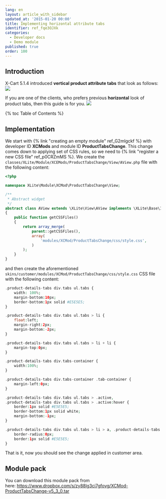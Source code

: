 ```yaml
---
lang: en
layout: article_with_sidebar
updated_at: '2015-01-20 00:00'
title: Implementing horizontal attribute tabs
identifier: ref_fqe3OJXk
categories:
  - Developer docs
  - Demo module
published: true
order: 100
---
```

## Introduction

X-Cart 5.1.4 introduced **vertical product attribute tabs** that look as follows:
![]({{site.baseurl}}/attachments/8225427/8356199.png)

If you are one of the clients, who prefers previous **horizontal** look of product tabs, then this guide is for you.
![]({{site.baseurl}}/attachments/8225427/8356200.png)

{% toc Table of Contents %}

## Implementation

We start with {% link "creating an empty module" ref_G2mlgckf %} with developer ID **XCMods** and module ID **ProductTabsChange**. This change comes down to applying set of CSS rules, so we need to {% link "register a new CSS file" ref_p0CRZmMS %}. We create the
`classes/XLite/Module/XCEMods/ProductTabsChange/View/AView.php` file with the following content: 

```php
<?php

namespace XLite\Module\XCMod\ProductTabsChange\View;

/**
 * Abstract widget
 */
abstract class AView extends \XLite\View\AView implements \XLite\Base\IDecorator
{
    public function getCSSFiles()
    {
        return array_merge(
            parent::getCSSFiles(),
            array(
                'modules/XCMod/ProductTabsChange/css/style.css',
            )
        );
    }    
}
```

and then create the aforementioned `skins/customer/modules/XCMod/ProductTabsChange/css/style.css` CSS file with the following content: 

```php
.product-details-tabs div.tabs ul.tabs {
    width: 100%;
    margin-bottom:10px;
    border-bottom:1px solid #E5E5E5;
}

.product-details-tabs div.tabs ul.tabs > li {
    float:left;
    margin-right:2px;
    margin-bottom:-2px;
}

.product-details-tabs div.tabs ul.tabs > li + li {
    margin-top:0px;
}

.product-details-tabs div.tabs-container {
    width:100%;
}

.product-details-tabs div.tabs-container .tab-container {
    margin-left:0px;
}

.product-details-tabs div.tabs ul.tabs > .active,
.product-details-tabs div.tabs ul.tabs > .active:hover {
    border:1px solid #E5E5E5;
    border-bottom:1px solid white;
    margin-bottom:-1px;
}

.product-details-tabs div.tabs ul.tabs > li > a, .product-details-tabs div.tabs ul.tabs > li > span {
    border-radius:0px;
    border:1px solid #E5E5E5;
}
```

That is it, now you should see the change applied in customer area.

## Module pack

You can download this module pack from here: <https://www.dropbox.com/s/zy88lg3ci7gfovg/XCMod-ProductTabsChange-v5_3_0.tar>